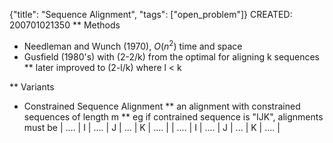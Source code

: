 {"title": "Sequence Alignment", "tags": ["open_problem"]}
CREATED: 200701021350
** Methods
 * Needleman and Wunch (1970), $O(n^2)$ time and space
 * Gusfield (1980's) with (2-2/k) from the optimal for aligning k sequences
 ** later improved to (2-l/k) where l < k

** Variants
 * Constrained Sequence Alignment
 ** an alignment with constrained sequences of length m
 ** eg if contrained sequence is "IJK", alignments must be
| .... | I | .... | J | ... | K | .... |
| .... | I | .... | J | ... | K | .... |
